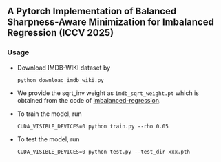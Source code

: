 ## A Pytorch Implementation of Balanced Sharpness-Aware Minimization for Imbalanced Regression (ICCV 2025)

### Usage
- Download IMDB-WIKI dataset by 
    ```
    python download_imdb_wiki.py
    ```

- We provide the sqrt_inv weight as `imdb_sqrt_weight.pt` which is obtained from the code of [imbalanced-regression](https://github.com/YyzHarry/imbalanced-regression/blob/a6fdc45d45c04e6f5c40f43925bc66e580911084/imdb-wiki-dir/datasets.py#L64).

- To train the model, run 
    ```
    CUDA_VISIBLE_DEVICES=0 python train.py --rho 0.05
    ```

- To test the model, run 
    ```
    CUDA_VISIBLE_DEVICES=0 python test.py --test_dir xxx.pth
    ```
